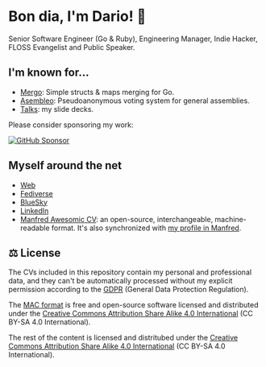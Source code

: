 # Bon dia, I'm Dario! 👋

Senior Software Engineer (Go & Ruby), Engineering Manager, Indie Hacker, FLOSS Evangelist and Public Speaker.

## I'm known for...

- [Mergo](https://github.com/darccio/mergo): Simple structs & maps merging for Go.
- [Asembleo](https://github.com/coopanio/asembleo): Pseudoanonymous voting system for general assemblies.
- [Talks](https://github.com/darccio/talks): my slide decks.

Please consider sponsoring my work:

[![GitHub Sponsor](https://img.shields.io/github/sponsors/imdario?label=Sponsor&logo=GitHub)](https://github.com/sponsors/imdario)

## Myself around the net

- [Web](https://dario.cat)
- [Fediverse](https://mastodont.cat/@dario)
- [BlueSky](https://bsky.app/profile/dario.cat)
- [LinkedIn](https://linkedin.com/in/darccio)
- [Manfred Awesomic CV](/CV/MAC.json): an open-source, interchangeable, machine-readable format. It's also synchronized with [my profile in Manfred](https://getmanfred.com/profile/dcc).


## ⚖️ License

The CVs included in this repository contain my personal and professional data, and they can't be automatically processed without my explicit permission according to the [GDPR](https://gdpr-info.eu/) (General Data Protection Regulation).

The [MAC format](https://github.com/getmanfred/mac) is free and open-source software licensed and distributed under the [Creative Commons Attribution Share Alike 4.0 International](https://creativecommons.org/licenses/by-sa/4.0/) (CC BY-SA 4.0 International).

The rest of the content is licensed and distritubed under the [Creative Commons Attribution Share Alike 4.0 International](https://creativecommons.org/licenses/by-sa/4.0/) (CC BY-SA 4.0 International).
